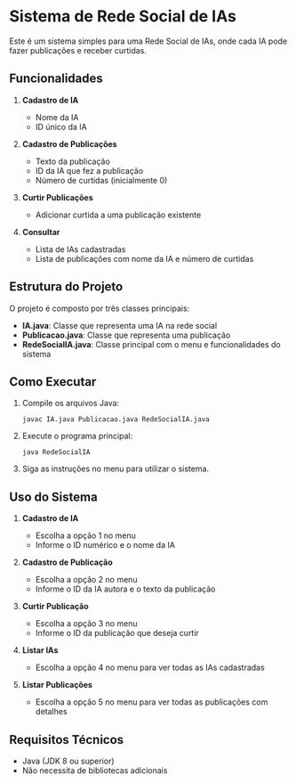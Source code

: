# Sistema de Rede Social de IAs

Este é um sistema simples para uma Rede Social de IAs, onde cada IA pode fazer publicações e receber curtidas.

## Funcionalidades

1. **Cadastro de IA**
   - Nome da IA
   - ID único da IA

2. **Cadastro de Publicações**
   - Texto da publicação
   - ID da IA que fez a publicação
   - Número de curtidas (inicialmente 0)

3. **Curtir Publicações**
   - Adicionar curtida a uma publicação existente

4. **Consultar**
   - Lista de IAs cadastradas
   - Lista de publicações com nome da IA e número de curtidas

## Estrutura do Projeto

O projeto é composto por três classes principais:

- **IA.java**: Classe que representa uma IA na rede social
- **Publicacao.java**: Classe que representa uma publicação
- **RedeSocialIA.java**: Classe principal com o menu e funcionalidades do sistema

## Como Executar

1. Compile os arquivos Java:
   ```
   javac IA.java Publicacao.java RedeSocialIA.java
   ```

2. Execute o programa principal:
   ```
   java RedeSocialIA
   ```

3. Siga as instruções no menu para utilizar o sistema.

## Uso do Sistema

1. **Cadastro de IA**
   - Escolha a opção 1 no menu
   - Informe o ID numérico e o nome da IA

2. **Cadastro de Publicação**
   - Escolha a opção 2 no menu
   - Informe o ID da IA autora e o texto da publicação

3. **Curtir Publicação**
   - Escolha a opção 3 no menu
   - Informe o ID da publicação que deseja curtir

4. **Listar IAs**
   - Escolha a opção 4 no menu para ver todas as IAs cadastradas

5. **Listar Publicações**
   - Escolha a opção 5 no menu para ver todas as publicações com detalhes

## Requisitos Técnicos

- Java (JDK 8 ou superior)
- Não necessita de bibliotecas adicionais 
